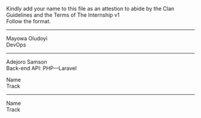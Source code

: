 Kindly add your name to this file as an attestion to abide by the Clan Guidelines and the Terms of The Internship v1
<br/> Follow the format.<br/> 
___
Mayowa Oludoyi <br/>
DevOps
___
Adejoro Samson <br/>
Back-end API: PHP—Laravel

Name <br/>
Track
___
Name <br/>
Track
